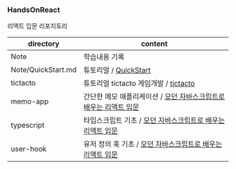### HandsOnReact

리액트 입문 리포지토리

| directory          | content                                                                                                                                |
| ------------------ | -------------------------------------------------------------------------------------------------------------------------------------- |
| Note               | 학습내용 기록                                                                                                                          |
| Note/QuickStart.md | 튜토리얼 / [QuickStart](<(https://react.dev/learn)>)                                                                                   |
| tictacto           | 튜토리얼 tictacto 게임개발 / [tictacto](https://react.dev/learn/tutorial-tic-tac-toe)                                                  |
| memo-app           | 간단한 메모 애플리케이션 / [모던 자바스크립트로 배우는 리액트 입문](https://ebook-product.kyobobook.co.kr/dig/epd/ebook/E000005029039) |
| typescript         | 타입스크립트 기초 / [모던 자바스크립트로 배우는 리액트 입문](https://ebook-product.kyobobook.co.kr/dig/epd/ebook/E000005029039)        |
| user-hook          | 유저 정의 훅 기초 / [모던 자바스크립트로 배우는 리액트 입문](https://ebook-product.kyobobook.co.kr/dig/epd/ebook/E000005029039)        |
